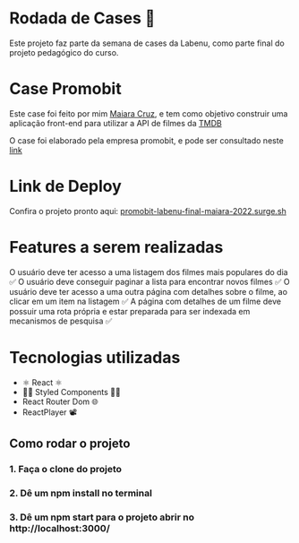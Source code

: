 # Rodada de Cases 🎡

Este projeto faz parte da semana de cases da Labenu, como parte final do projeto pedagógico do curso.

# Case Promobit

Este case foi feito por mim  [Maiara Cruz](https://br.linkedin.com/in/maiara-ferreira-19a03014b), e tem como objetivo construir uma aplicação front-end para utilizar a API de filmes da [TMDB](https://developers.themoviedb.org/3)

O case foi elaborado pela empresa promobit, e pode ser consultado neste [link](https://github.com/Promobit/front-end-challenge)

# Link de Deploy

Confira o projeto pronto aqui: [promobit-labenu-final-maiara-2022.surge.sh](promobit-labenu-final-maiara-2022.surge.sh)

# Features a serem realizadas

O usuário deve ter acesso a uma listagem dos filmes mais populares do dia ✅
O usuário deve conseguir paginar a lista para encontrar novos filmes ✅
O usuário deve ter acesso a uma outra página com detalhes sobre o filme, ao clicar em um item na listagem ✅
A página com detalhes de um filme deve possuir uma rota própria e estar preparada para ser indexada em mecanismos de pesquisa ✅

# Tecnologias utilizadas

* ⚛️ React ⚛️
* 💅🏼 Styled Components 💅🏼
* React Router Dom 🌐
* ReactPlayer 📽️

## Como rodar o projeto

### 1. Faça o clone do projeto
### 2. Dê um npm install no terminal
### 3. Dê um npm start para o projeto abrir no http://localhost:3000/

